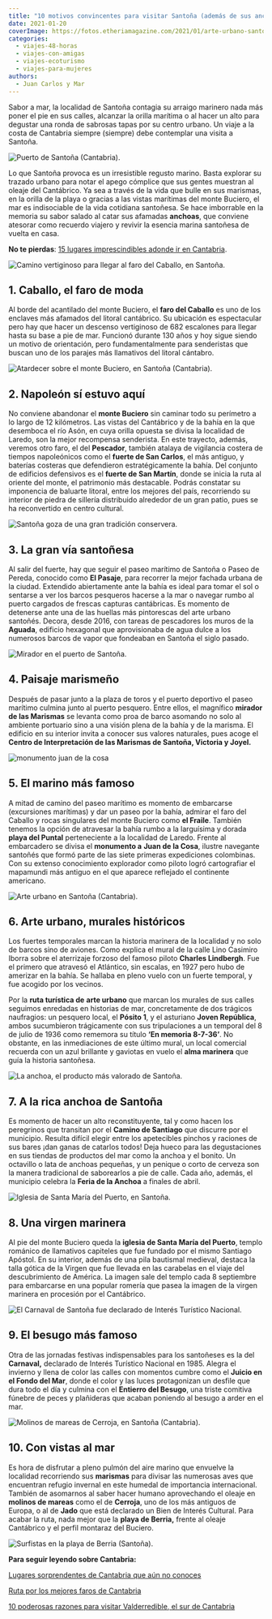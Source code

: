 ```yaml
---
title: "10 motivos convincentes para visitar Santoña (además de sus anchoas)"
date: 2021-01-20
coverImage: https://fotos.etheriamagazine.com/2021/01/arte-urbano-santona-cantabria.jpg
categories: 
  - viajes-48-horas
  - viajes-con-amigas
  - viajes-ecoturismo
  - viajes-para-mujeres
authors: 
  - Juan Carlos y Mar
---
```


Sabor a mar, la localidad de Santoña contagia su arraigo marinero nada más poner el pie 
en sus calles, alcanzar la orilla marítima o al hacer un alto para degustar una ronda de 
sabrosas tapas por su centro urbano. Un viaje a la costa de Cantabria siempre (siempre) 
debe contemplar una visita a Santoña. 

![Puerto de Santoña (Cantabria).](https://fotos.etheriamagazine.com/2021/01/pesca-en-santona.jpg "Puerto de Santoña (Cantabria).")

Lo que Santoña provoca es un irresistible regusto marino. Basta explorar su trazado 
urbano para notar el apego cómplice que sus gentes muestran al oleaje del Cantábrico. Ya 
sea a través de la vida que bulle en sus marismas, en la orilla de la playa o gracias a 
las vistas marítimas del monte Buciero, el mar es indisociable de la vida cotidiana 
santoñesa. Se hace imborrable en la memoria su sabor salado al catar sus afamadas 
**anchoas**, que conviene atesorar como recuerdo viajero y revivir la esencia marina 
santoñesa de vuelta en casa. 

**No te pierdas**: [15 lugares imprescindibles adonde ir en 
Cantabria](https://etheriamagazine.com/2022/09/05/que-ver-en-cantabria/). 

![Camino vertiginoso para llegar al faro del Caballo, en Santoña.](https://fotos.etheriamagazine.com/2021/01/faro-el-pescador-santona-cantabria.jpg "Camino vertiginoso para llegar al faro del Caballo, en Santoña.")

## 1\. Caballo, el faro de moda

Al borde del acantilado del monte Buciero, el **faro del Caballo** es uno de los 
enclaves más afamados del litoral cantábrico. Su ubicación es espectacular pero hay que 
hacer un descenso vertiginoso de 682 escalones para llegar hasta su base a pie de mar. 
Funcionó durante 130 años y hoy sigue siendo un motivo de orientación, pero 
fundamentalmente para senderistas que buscan uno de los parajes más llamativos del 
litoral cántabro. 

![Atardecer sobre el monte Buciero, en Santoña (Cantabria).](https://fotos.etheriamagazine.com/2021/01/santona-atardecer-monte-buciero.jpg "Atardecer sobre el monte Buciero, en Santoña (Cantabria).")

## 2\. Napoleón sí estuvo aquí

No conviene abandonar el **monte Buciero** sin caminar todo su perímetro a lo largo de 
12 kilómetros. Las vistas del Cantábrico y de la bahía en la que desemboca el río Asón, 
en cuya orilla opuesta se divisa la localidad de Laredo, son la mejor recompensa 
senderista. En este trayecto, además, veremos otro faro, el del **Pescador**, también 
atalaya de vigilancia costera de tiempos napoleónicos como el **fuerte de San Carlos**, 
el más antiguo, y baterías costeras que defendieron estratégicamente la bahía. Del 
conjunto de edificios defensivos es el **fuerte de San Martín**, donde se inicia la ruta 
al oriente del monte, el patrimonio más destacable. Podrás constatar su imponencia de 
baluarte litoral, entre los mejores del país, recorriendo su interior de piedra de 
sillería distribuido alrededor de un gran patio, pues se ha reconvertido en centro 
cultural. 

![Santoña goza de una gran tradición conservera.](https://fotos.etheriamagazine.com/2021/01/conservas-santona.jpg "Santoña goza de una gran tradición conservera.")

## 3\. La gran vía santoñesa

Al salir del fuerte, hay que seguir el paseo marítimo de Santoña o Paseo de Pereda, 
conocido como **El Pasaje**, para recorrer la mejor fachada urbana de la ciudad. 
Extendido abiertamente ante la bahía es ideal para tomar el sol o sentarse a ver los 
barcos pesqueros hacerse a la mar o navegar rumbo al puerto cargados de frescas capturas 
cantábricas. Es momento de detenerse ante una de las huellas más pintorescas del arte 
urbano santoñés. Decora, desde 2016, con tareas de pescadores los muros de la 
**Aguada**, edificio hexagonal que aprovisionaba de agua dulce a los numerosos barcos de 
vapor que fondeaban en Santoña el siglo pasado. 

![Mirador en el puerto de Santoña.](https://fotos.etheriamagazine.com/2021/01/mirador-santona.jpg "Mirador en el puerto de Santoña.")

## 4\. Paisaje marismeño

Después de pasar junto a la plaza de toros y el puerto deportivo el paseo marítimo 
culmina junto al puerto pesquero. Entre ellos, el magnífico **mirador de las Marismas** 
se levanta como proa de barco asomando no solo al ambiente portuario sino a una visión 
plena de la bahía y de la marisma. El edificio en su interior invita a conocer sus 
valores naturales, pues acoge el **Centro de Interpretación de las Marismas de Santoña, 
Victoria y Joyel.** 

![monumento juan de la cosa](https://fotos.etheriamagazine.com/2021/01/marino-san-juan-de-la-cosa-santona.jpg "Monumento al marino Juan de la Cosa.")

## 5\. El marino más famoso

A mitad de camino del paseo marítimo es momento de embarcarse (excursiones marítimas) y 
dar un paseo por la bahía, admirar el faro del Caballo y rocas singulares del monte 
Buciero como **el Fraile**. También tenemos la opción de atravesar la bahía rumbo a la 
larguísima y dorada **playa del Puntal** perteneciente a la localidad de Laredo. Frente 
al embarcadero se divisa el **monumento a** **Juan de la Cosa**, ilustre navegante 
santoñés que formó parte de las siete primeras expediciones colombinas. Con su extenso 
conocimiento explorador como piloto logró cartografiar el mapamundi más antiguo en el 
que aparece reflejado el continente americano. 

![Arte urbano en Santoña (Cantabria).](https://fotos.etheriamagazine.com/2021/01/arte-urbano-santona-cantabria.jpg "Arte urbano en Santoña (Cantabria).")

## 6\. Arte urbano, murales históricos

Los fuertes temporales marcan la historia marinera de la localidad y no solo de barcos 
sino de aviones. Como explica el mural de la calle Lino Casimiro Iborra sobre el 
aterrizaje forzoso del famoso piloto **Charles Lindbergh**. Fue el primero que atravesó 
el Atlántico, sin escalas, en 1927 pero hubo de amerizar en la bahía. Se hallaba en 
pleno vuelo con un fuerte temporal, y fue acogido por los vecinos. 

Por la **ruta turística de** **arte urbano** que marcan los murales de sus calles 
seguimos enredadas en historias de mar, concretamente de dos trágicos naufragios: un 
pesquero local, el **Pósito 1**, y el asturiano **Joven República**, ambos sucumbieron 
trágicamente con sus tripulaciones a un temporal del 8 de julio de 1936 como rememora su 
título **‘En memoria 8-7-36’**. No obstante, en las inmediaciones de este último mural, 
un local comercial recuerda con un azul brillante y gaviotas en vuelo el **alma 
marinera** que guía la historia santoñesa. 

![La anchoa, el producto más valorado de Santoña.](https://fotos.etheriamagazine.com/2021/01/anchoa-artesanal-santona-cantabria.jpg "La anchoa, el producto más valorado de Santoña.")

## 7\. A la rica anchoa de Santoña

Es momento de hacer un alto reconstituyente, tal y como hacen los peregrinos que 
transitan por el **Camino de Santiago** que discurre por el municipio. Resulta difícil 
elegir entre los apetecibles pinchos y raciones de sus bares ¡dan ganas de catarlos 
todos! Deja hueco para las degustaciones en sus tiendas de productos del mar como la 
anchoa y el bonito. Un octavillo o lata de anchoas pequeñas, y un penique o corto de 
cerveza son la manera tradicional de saborearlos a pie de calle. Cada año, además, el 
municipio celebra la **Feria de la Anchoa** a finales de abril. 

![Iglesia de Santa María del Puerto, en Santoña.](https://fotos.etheriamagazine.com/2021/01/santuario-virgen-puerto-santona.jpg "Iglesia de Santa María del Puerto, en Santoña.")

## 8\. Una virgen marinera

Al pie del monte Buciero queda la **iglesia de Santa María del Puerto**, templo románico 
de llamativos capiteles que fue fundado por el mismo Santiago Apóstol. En su interior, 
además de una pila bautismal medieval, destaca la talla gótica de la Virgen que fue 
llevada en las carabelas en el viaje del descubrimiento de América. La imagen sale del 
templo cada 8 septiembre para embarcarse en una popular romería que pasea la imagen de 
la virgen marinera en procesión por el Cantábrico. 

![El Carnaval de Santoña fue declarado de Interés Turístico Nacional.](https://fotos.etheriamagazine.com/2021/01/besugo-carnaval-santona.jpg "El Carnaval de Santoña fue declarado de Interés Turístico Nacional.")

## 9\. El besugo más famoso

Otra de las jornadas festivas indispensables para los santoñeses es la del **Carnaval,** 
declarado de Interés Turístico Nacional en 1985. Alegra el invierno y llena de color las 
calles con momentos cumbre como el **Juicio en el Fondo del Mar**, donde el color y las 
luces protagonizan un desfile que dura todo el día y culmina con el **Entierro del 
Besugo**, una triste comitiva fúnebre de peces y plañideras que acaban poniendo al 
besugo a arder en el mar. 

![Molinos de mareas de Cerroja, en Santoña (Cantabria).](https://fotos.etheriamagazine.com/2021/01/molino-cerroja-marismas-santona.jpg "Molinos de mareas de Cerroja, en Santoña (Cantabria).")

## 10\. Con vistas al mar

Es hora de disfrutar a pleno pulmón del aire marino que envuelve la localidad 
recorriendo sus **marismas** para divisar las numerosas aves que encuentran refugio 
invernal en este humedal de importancia internacional. También de asomarnos al saber 
hacer humano aprovechando el oleaje en **molinos de mareas** como el de **Cerroja**, uno 
de los más antiguos de Europa, o al de **Jado** que está declarado un Bien de Interés 
Cultural. Para acabar la ruta, nada mejor que la **playa de Berria,** frente al oleaje 
Cantábrico y el perfil montaraz del Buciero. 

![Surfistas en la playa de Berria (Santoña).](https://fotos.etheriamagazine.com/2021/01/playa-berria-santona-surf-cantabria.jpg "Surfistas en la playa de Berria (Santoña).")

**Para seguir leyendo sobre Cantabria:** 

[Lugares sorprendentes de Cantabria que aún no 
conoces](https://etheriamagazine.com/2020/06/05/8-lugares-sorprendentes-de-cantabria-para-una-ruta-original/) 

[Ruta por los mejores faros de 
Cantabria](https://etheriamagazine.com/2020/05/18/viaje-a-los-mejores-faros-de-cantabria/) 

[10 poderosas razones para visitar Valderredible, el sur de 
Cantabria](https://etheriamagazine.com/2019/08/26/que-ver-valderredible-cantabria/)
